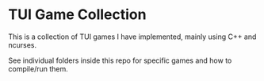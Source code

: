 
# TUI Game Collection

This is a collection of TUI games I have implemented, mainly using C++ and ncurses.

See individual folders inside this repo for specific games and how to compile/run them.
